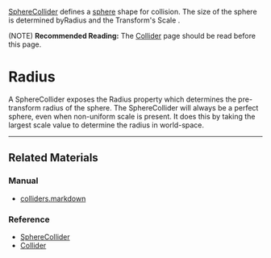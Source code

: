[SphereCollider](https://github.com/zeroengineteam/ZeroDocs/blob/master/code_reference/class_reference/spherecollider.markdown) defines a [sphere](https://en.wikipedia.org/wiki/Sphere ) shape for collision. The size of the sphere is determined byRadius  and the Transform's Scale .

(NOTE) **Recommended Reading:** The [Collider](https://github.com/zeroengineteam/ZeroDocs/blob/master/zero_editor_documentation/zeromanual/physics/colliders.markdown) page should be read before this page.

 #  Radius
A SphereCollider exposes the Radius  property which determines the pre-transform radius of the sphere. The SphereCollider will always be a perfect sphere, even when non-uniform scale is present. It does this by taking the largest scale value to determine the radius in world-space.

---
 ##  Related Materials
 ###  Manual
- [colliders.markdown](https://github.com/zeroengineteam/ZeroDocs/blob/master/zero_editor_documentation/zeromanual/physics/colliders.markdown)

 ###  Reference
- [SphereCollider](https://github.com/zeroengineteam/ZeroDocs/blob/master/code_reference/class_reference/spherecollider.markdown)
- [Collider](https://github.com/zeroengineteam/ZeroDocs/blob/master/code_reference/class_reference/collider.markdown) 

 